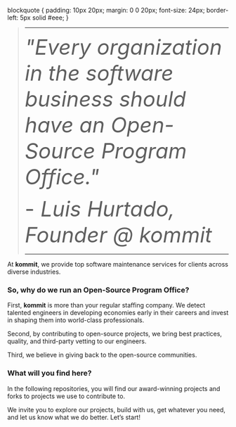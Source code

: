 blockquote {
    padding: 10px 20px;
    margin: 0 0 20px;
    font-size: 24px;
    border-left: 5px solid #eee;
}

<div align="left">


> ---
> <font size="8"> *"Every organization in the software business should have an Open-Source Program Office."* </font>
>
> <font size="8"> \- *Luis Hurtado, Founder @ kommit* </font>
>
> ---

At **kommit**, we provide top software maintenance services for clients across diverse industries.

### So, why do we run an Open-Source Program Office?

First, **kommit** is more than your regular staffing company. We detect talented engineers in developing economies early in their careers and invest in shaping them into world-class professionals.

Second, by contributing to open-source projects, we bring best practices, quality, and third-party vetting to our engineers.

Third, we believe in giving back to the open-source communities.

### What will you find here?

In the following repositories, you will find our award-winning projects and forks to projects we use to contribute to.

We invite you to explore our projects, build with us, get whatever you need, and let us know what we do better. Let’s start!

</div>
